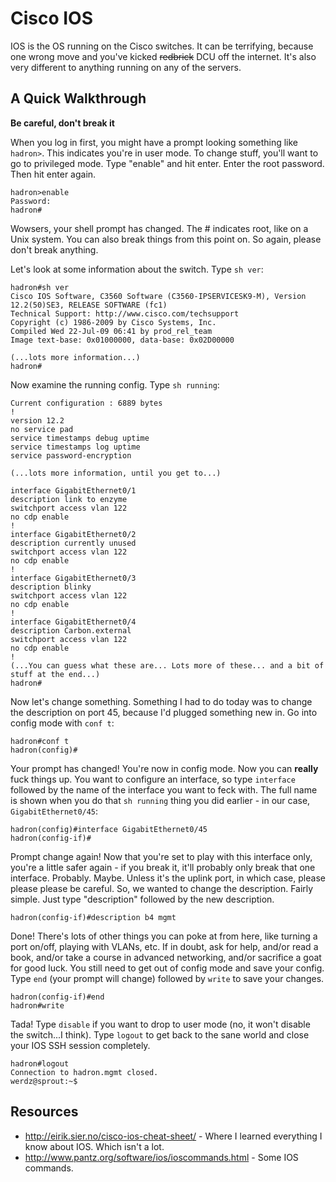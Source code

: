 # Cisco IOS
IOS is the OS running on the Cisco switches. It can be terrifying, because one
wrong move and you've kicked <del>redbrick</del> DCU off the internet. It's also
very different to anything running on any of the servers.

## A Quick Walkthrough

**Be careful, don't break it**

When you log in first, you might have a prompt looking something like `hadron>`.
This indicates you're in user mode. To change stuff, you'll want to go to
privileged mode. Type "enable" and hit enter. Enter the root password. Then hit
enter again.

```
hadron>enable
Password:
hadron#
```
Wowsers, your shell prompt has changed. The # indicates root, like on a Unix
system. You can also break things from this point on. So again, please don't
break anything.

Let's look at some information about the switch. Type `sh ver`:

```
hadron#sh ver
Cisco IOS Software, C3560 Software (C3560-IPSERVICESK9-M), Version 12.2(50)SE3, RELEASE SOFTWARE (fc1)
Technical Support: http://www.cisco.com/techsupport
Copyright (c) 1986-2009 by Cisco Systems, Inc.
Compiled Wed 22-Jul-09 06:41 by prod_rel_team
Image text-base: 0x01000000, data-base: 0x02D00000

(...lots more information...)
hadron#
```

Now examine the running config. Type `sh running`:

```
Current configuration : 6889 bytes
!
version 12.2
no service pad
service timestamps debug uptime
service timestamps log uptime
service password-encryption

(...lots more information, until you get to...)

interface GigabitEthernet0/1
description link to enzyme
switchport access vlan 122
no cdp enable
!
interface GigabitEthernet0/2
description currently unused
switchport access vlan 122
no cdp enable
!
interface GigabitEthernet0/3
description blinky
switchport access vlan 122
no cdp enable
!         
interface GigabitEthernet0/4
description Carbon.external
switchport access vlan 122
no cdp enable
!         
(...You can guess what these are... Lots more of these... and a bit of stuff at the end...)
hadron#
```

Now let's change something. Something I had to do today was to change the
description on port 45, because I'd plugged something new in. Go into config
mode with `conf t`:

```
hadron#conf t
hadron(config)#
```

Your prompt has changed! You're now in config mode. Now you can **really** fuck
things up. You want to configure an interface, so type `interface` followed by
the name of the interface you want to feck with. The full name is shown when
you do that `sh running` thing you did earlier - in our case,
`GigabitEthernet0/45`:

```
hadron(config)#interface GigabitEthernet0/45
hadron(config-if)#
```

Prompt change again! Now that you're set to play with this interface only,
you're a little safer again - if you break it, it'll probably only break that
one interface. Probably. Maybe. Unless it's the uplink port, in which case,
please please please be careful. So, we wanted to change the description. Fairly
simple. Just type "description" followed by the new description.

```
hadron(config-if)#description b4 mgmt
```

Done! There's lots of other things you can poke at from here, like turning a
port on/off, playing with VLANs, etc. If in doubt, ask for help, and/or read a
book, and/or take a course in advanced networking, and/or sacrifice a goat for
good luck. You still need to get out of config mode and save your config. Type
`end` (your prompt will change) followed by `write` to save your changes.

```
hadron(config-if)#end
hadron#write
```

Tada! Type `disable` if you want to drop to user mode (no, it won't disable
the switch...I think). Type `logout` to get back to the sane world and close
your IOS SSH session completely.

```
hadron#logout
Connection to hadron.mgmt closed.
werdz@sprout:~$
```

## Resources

* http://eirik.sier.no/cisco-ios-cheat-sheet/ - Where I learned everything I
	know about IOS. Which isn't a lot.
* http://www.pantz.org/software/ios/ioscommands.html - Some IOS commands.
